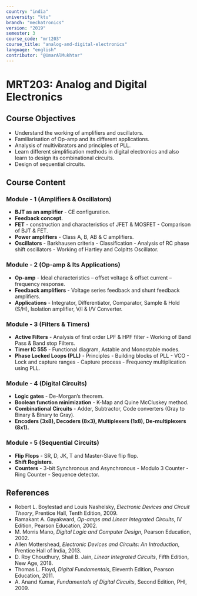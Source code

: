 ```yaml
---
country: "india"
university: "ktu"
branch: "mechatronics"
version: "2019"
semester: 3
course_code: "mrt203"
course_title: "analog-and-digital-electronics"
language: "english"
contributor: "@UmarAlMukhtar"
---
```


# MRT203: Analog and Digital Electronics

## Course Objectives

* Understand the working of amplifiers and oscillators.
* Familiarisation of Op-amp and its different applications.
* Analysis of multivibrators and principles of PLL.
* Learn different simplification methods in digital electronics and also learn to design its combinational circuits.
* Design of sequential circuits.

## Course Content

### Module - 1 (Amplifiers & Oscillators)

* **BJT as an amplifier** - CE configuration.  
* **Feedback concept**.  
* **FET** - construction and characteristics of JFET & MOSFET - Comparison of BJT & FET.  
* **Power amplifiers** - Class A, B, AB & C amplifiers.  
* **Oscillators** - Barkhausen criteria - Classification - Analysis of RC phase shift oscillators - Working of Hartley and Colpitts Oscillator.

### Module - 2 (Op-amp & Its Applications)

* **Op-amp** - Ideal characteristics – offset voltage & offset current – frequency response.  
* **Feedback amplifiers** - Voltage series feedback and shunt feedback amplifiers.  
* **Applications** - Integrator, Differentiator, Comparator, Sample & Hold (S/H), Isolation amplifier, V/I & I/V Converter.

### Module - 3 (Filters & Timers)

* **Active Filters** - Analysis of first order LPF & HPF filter - Working of Band Pass & Band stop Filters.  
* **Timer IC 555** - Functional diagram, Astable and Monostable modes.  
* **Phase Locked Loops (PLL)** - Principles - Building blocks of PLL - VCO - Lock and capture ranges - Capture process - Frequency multiplication using PLL.

### Module - 4 (Digital Circuits)

* **Logic gates** - De-Morgan’s theorem.  
* **Boolean function minimization** - K-Map and Quine McCluskey method.  
* **Combinational Circuits** - Adder, Subtractor, Code converters (Gray to Binary & Binary to Gray).  
* **Encoders (3x8), Decoders (8x3), Multiplexers (1x8), De-multiplexers (8x1).**

### Module - 5 (Sequential Circuits)

* **Flip Flops** - SR, D, JK, T and Master-Slave flip flop.  
* **Shift Registers**.  
* **Counters** - 3-bit Synchronous and Asynchronous - Modulo 3 Counter - Ring Counter - Sequence detector.

## References

* Robert L. Boylestad and Louis Nashelsky, *Electronic Devices and Circuit Theory*, Prentice Hall, Tenth Edition, 2009.  
* Ramakant A. Gayakward, *Op-amps and Linear Integrated Circuits*, IV Edition, Pearson Education, 2002.  
* M. Morris Mano, *Digital Logic and Computer Design*, Pearson Education, 2002.  
* Allen Mottershead, *Electronic Devices and Circuits: An Introduction*, Prentice Hall of India, 2013.  
* D. Roy Choudhury, Shail B. Jain, *Linear Integrated Circuits*, Fifth Edition, New Age, 2018.  
* Thomas L. Floyd, *Digital Fundamentals*, Eleventh Edition, Pearson Education, 2011.  
* A. Anand Kumar, *Fundamentals of Digital Circuits*, Second Edition, PHI, 2009.  
